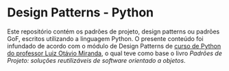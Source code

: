 # Design Patterns - Python

Este repositório contém os padrões de projeto, design patterns ou padrões GoF, escritos utilizando a linguagem Python. O presente conteúdo foi infundado de acordo com o módulo de Design Patterns de [curso de Python do professor Luiz Otávio Miranda](https://www.udemy.com/course/python-3-do-zero-ao-avancado/), o qual teve como base o livro *Padrões de Projeto: soluções reutilizáveis de software orientado a objetos*.
